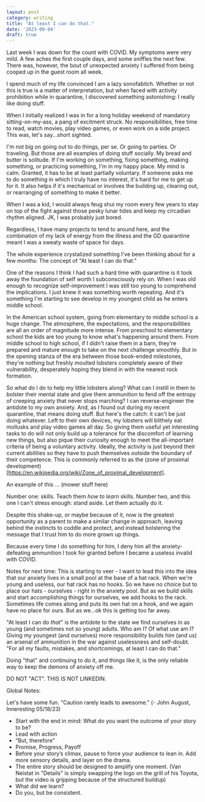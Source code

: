 ```yaml
---
layout: post
category: writing
title: "At least I can do that."
date: '2023-09-04'
draft: true
---
```


Last week I was down for the count with COVID. My symptoms were very mild. A few aches the first couple days, and some sniffles the next few. There was, however, the bout of unexpected anxiety I suffered from being cooped up in the guest room all week. 

I spend much of my life convinced I am a lazy sonofabitch. Whether or not this is true is a matter of interpretation, but when faced with activity prohibition while in quarantine, I discovered something astonishing: I really like doing stuff.

When I initially realized I was in for a long holiday weekend of mandatory sitting-on-my-ass, a pang of excitment struck. No responsibilities, free time to read, watch movies, play video games, or even work on a side project. This was, let's say...short sighted.

I'm not big on going out to do things, per se. Or going to parties. Or traveling. But those are all examples of doing stuff socially. My bread and butter is solitude. If I'm working on something, fixing something, making something, or practicing something, I'm in my happy place. My mind is calm. Granted, it has to be at least partially voluntary. If someone asks me to do something in which I truly have no interest, it's hard for me to get up for it. It also helps if it's mechanical or involves the building up, clearing out, or rearranging of something to make it better.

When I was a kid, I would always feug shui my room every few years to stay on top of the fight against those pesky lunar tides and keep my circadian rhythm aligned. JK, I was probably just bored.

Regardless, I have many projects to tend to around here, and the combination of my lack of energy from the illness and the GD quarantine meant I was a sweaty waste of space for days.

The whole experience crystalized something I've been thinking about for a few months: The concept of "At least I can do that."

One of the reasons I think I had such a hard time with quarantine is it took away the foundation of self worth I subconsciously rely on. When I was old enough to recognize self-improvement I was still too young to comprehend the implications. I just knew it was something worth repeating. And it's something I'm starting to see develop in my youngest child as he enters middle school.


<!-- NOTES: here's where the first draft diverges - I fixed up the above to set up a slightly different angle, starting with the final quote just above this line.
Next time: "One of the reasons I think I had such a hard time with quarantine is it took away the foundation I'd subconsciously been relying on for my self worth for (most of my life?). It's a neverending chase I've been on since I first got good at something. It's something I'm seeing in my youngest now as he enters middle school." NOW I can talk about the middle school transition BRIEFLY. Then talk about his distaste with his writing for that assignment (maybe?) and talk about how starting to introduce him to harder and harder (and more and more grown-up) skills is helping him build HIS foundation? -->


In the American school system, going from elementary to middle school is a huge change. The atmosphere, the expectations, and the responsibilities are all an order of magnitude more intense. From preschool to elementary school the kids are too young to know what's happening around them. From middle school to high school, if I didn't raise them in a barn, they're prepared and mature enough to take on the next challenge smoothly. But in the opening stanza of the era between those book-ended milestones, they're nothing but freshly moulted lobsters completely aware of their vulnerability, desperately hoping they blend in with the nearest rock formation. 

So what do I do to help my little lobsters along? What can I instill in them to bolster their mental state and give them ammunition to fend off the entropy of creeping anxiety that never stops marching? 
I can reverse-engineer the antidote to my own anxiety. And, as I found out during my recent quarantine, that means doing stuff. But here's the catch: it can't be just doing whatever. Left to their own devices, my lobsters will blithely eat mollusks and play video games all day. So giving them useful yet interesting tasks to do will not only build up a tolerance for the discomfort of learning new things, but also pique their curiosity enough to meet the all-important criteria of being a voluntary activity. Ideally, the activity is just beyond their current abilities so they have to push themselves outside the boundary of their competence. This is commonly referred to as the (zone of proximal development)[https://en.wikipedia.org/wiki/Zone_of_proximal_development].

An example of this ... (mower stuff here)


Number one: skills. Teach them _how to learn_ skills. Number two, and this one I can't stress enough: stand aside. Let them actually do it.






Despite this shake-up, or maybe because of it, now is the greatest opportunity as a parent to make a similar change in approach, leaving behind the instincts to coddle and protect, and instead bolstering the message that I trust him to do more grown up things. 

Because every time I do something for him, I deny him all the anxiety-defeating ammunition I took for granted before I became a useless invalid with COVID. 

Notes for next time: This is starting to veer - I want to lead this into the idea that our anxiety lives in a small pool at the base of a hat rack. When we're young and useless, our hat rack has no hooks. So we have no choice but to place our hats - ourselves - right in the anxiety pool. But as we build skills and start accomplishing things for ourselves, we add hooks to the rack. Sometimes life comes along and puts its own hat on a hook, and we again have no place for ours. But as we...ok this is getting too far away. 

"At least I can do _that_" is the antidote to the state we find ourselves in as young (and sometimes not so young) adults. Who am I? Of what use am I? Giving my youngest (and ourselves) more responsibility builds him (and us) an arsenal of ammunition in the war against uselessness and self-doubt. "For all my faults, mistakes, and shortcomings, at least I can do that." 

Doing "that" and continuing to do it, and things like it, is the only reliable way to keep the demons of anxiety off me. 





DO NOT "ACT". THIS IS NOT LINKEDIN.

Global Notes:

Let's have some fun. "Caution rarely leads to awesome." (- John August, Inneresting 05/18/23)

- Start with the end in mind: What do you want the outcome of your story to be?
- Lead with action
- “But, therefore”
- Promise, Progress, Payoff
- Before your story’s climax, pause to force your audience to lean in. Add more sensory details, and layer on the drama.
- The entire story should be designed to amplify one moment. (Van Neistat in "Details" is simply swapping the logo on the grill of his Toyota, but the video is gripping because of the structured buildup)
- What did we learn?
- Do you, but be consistent.
